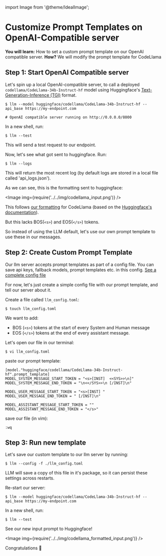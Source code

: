 import Image from '@theme/IdealImage';

# Customize Prompt Templates on OpenAI-Compatible server 

**You will learn:** How to set a custom prompt template on our OpenAI compatible server. 
**How?** We will modify the prompt template for CodeLlama

## Step 1: Start OpenAI Compatible server
Let's spin up a local OpenAI-compatible server, to call a deployed `codellama/CodeLlama-34b-Instruct-hf` model using Huggingface's [Text-Generation-Inference (TGI)](https://github.com/huggingface/text-generation-inference) format.

```shell
$ llm --model huggingface/codellama/CodeLlama-34b-Instruct-hf --api_base https://my-endpoint.com

# OpenAI compatible server running on http://0.0.0.0/8000
```

In a new shell, run: 
```shell
$ llm --test
``` 
This will send a test request to our endpoint. 

Now, let's see what got sent to huggingface. Run: 
```shell
$ llm --logs
```
This will return the most recent log (by default logs are stored in a local file called 'api_logs.json').

As we can see, this is the formatting sent to huggingface: 

<Image img={require('../../img/codellama_input.png')} />  


This follows [our formatting](https://github.com/hanzoai/llm/blob/9932371f883c55fd0f3142f91d9c40279e8fe241/llm/llms/prompt_templates/factory.py#L10) for CodeLlama (based on the [Huggingface's documentation](https://huggingface.co/blog/codellama#conversational-instructions)). 

But this lacks BOS(`<s>`) and EOS(`</s>`) tokens.

So instead of using the LLM default, let's use our own prompt template to use these in our messages. 

## Step 2: Create Custom Prompt Template

Our llm server accepts prompt templates as part of a config file. You can save api keys, fallback models, prompt templates etc. in this config. [See a complete config file](../proxy_server.md)

For now, let's just create a simple config file with our prompt template, and tell our server about it. 

Create a file called `llm_config.toml`:

```shell
$ touch llm_config.toml
```
We want to add:
* BOS (`<s>`) tokens at the start of every System and Human message
* EOS (`</s>`) tokens at the end of every assistant message. 

Let's open our file in our terminal: 
```shell
$ vi llm_config.toml
```

paste our prompt template:
```shell
[model."huggingface/codellama/CodeLlama-34b-Instruct-hf".prompt_template] 
MODEL_SYSTEM_MESSAGE_START_TOKEN = "<s>[INST]  <<SYS>>\n]" 
MODEL_SYSTEM_MESSAGE_END_TOKEN = "\n<</SYS>>\n [/INST]\n"

MODEL_USER_MESSAGE_START_TOKEN = "<s>[INST] " 
MODEL_USER_MESSAGE_END_TOKEN = " [/INST]\n"

MODEL_ASSISTANT_MESSAGE_START_TOKEN = ""
MODEL_ASSISTANT_MESSAGE_END_TOKEN = "</s>"
```

save our file (in vim): 
```shell
:wq
```

## Step 3: Run new template

Let's save our custom template to our llm server by running:
```shell
$ llm --config -f ./llm_config.toml 
```
LLM will save a copy of this file in it's package, so it can persist these settings across restarts.

Re-start our server: 
```shell
$ llm --model huggingface/codellama/CodeLlama-34b-Instruct-hf --api_base https://my-endpoint.com
```

In a new shell, run: 
```shell
$ llm --test
``` 

See our new input prompt to Huggingface! 

<Image img={require('../../img/codellama_formatted_input.png')} /> 

Congratulations 🎉